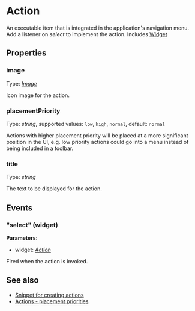 ---
---
# Action
An executable item that is integrated in the application's navigation menu. Add a listener on *select* to implement the action.
Includes [Widget](Widget.md)

## Properties
### image
Type: *[Image](../types.md#image)*

Icon image for the action.
### placementPriority
Type: *string*, supported values: `low`, `high`, `normal`, default: `normal`

Actions with higher placement priority will be placed at a more significant position in the UI, e.g. low priority actions could go into a menu instead of being included in a toolbar.
### title
Type: *string*

The text to be displayed for the action.

## Events
### "select" (widget)

**Parameters:**

- widget: *[Action](Action.md)*

Fired when the action is invoked.


## See also
- [Snippet for creating actions](https://github.com/eclipsesource/tabris-js/blob/v1.7.0/snippets/action/action.js)
- [Actions - placement priorities](https://github.com/eclipsesource/tabris-js/blob/v1.7.0/snippets/action-placement-priority/action-placement-priority.js)
